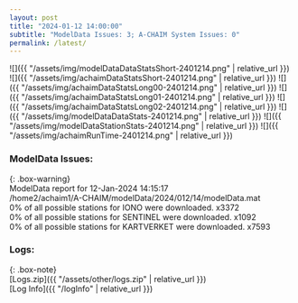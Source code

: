 ```yaml
---
layout: post
title: "2024-01-12 14:00:00"
subtitle: "ModelData Issues: 3; A-CHAIM System Issues: 0"
permalink: /latest/
---
```


![]({{ "/assets/img/modelDataDataStatsShort-2401214.png" | relative_url }})
![]({{ "/assets/img/achaimDataStatsShort-2401214.png" | relative_url }})
![]({{ "/assets/img/achaimDataStatsLong00-2401214.png" | relative_url }})
![]({{ "/assets/img/achaimDataStatsLong01-2401214.png" | relative_url }})
![]({{ "/assets/img/achaimDataStatsLong02-2401214.png" | relative_url }})
![]({{ "/assets/img/modelDataDataStats-2401214.png" | relative_url }})
![]({{ "/assets/img/modelDataStationStats-2401214.png" | relative_url }})
![]({{ "/assets/img/achaimRunTime-2401214.png" | relative_url }})


### ModelData Issues:  
  
{: .box-warning}  
 ModelData report for 12-Jan-2024 14:15:17   
 /home2/achaim1/A-CHAIM/modelData/2024/012/14/modelData.mat   
 0% of all possible stations for IONO were downloaded. x3372   
 0% of all possible stations for SENTINEL were downloaded. x1092   
 0% of all possible stations for KARTVERKET were downloaded. x7593   
  


### Logs:  
  
{: .box-note}  
[Logs.zip]({{ "/assets/other/logs.zip" | relative_url }})  
[Log Info]({{ "/logInfo" | relative_url }})  
